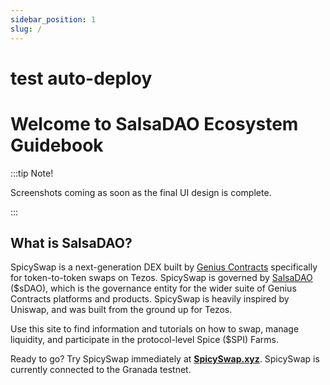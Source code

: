 ```yaml
---
sidebar_position: 1
slug: /
---
```


# test auto-deploy

# Welcome to SalsaDAO Ecosystem Guidebook

:::tip Note!

Screenshots coming as soon as the final UI design is complete.

:::

## What is SalsaDAO?

SpicySwap is a next-generation DEX built by [Genius Contracts](https://geniuscontracts.medium.com/) specifically for token-to-token swaps on Tezos. SpicySwap is governed by [SalsaDAO](https://salsadao.xyz/) ($sDAO), which is the governance entity for the wider suite of Genius Contracts platforms and products. SpicySwap is heavily inspired by Uniswap, and was built from the ground up for Tezos. 

Use this site to find information and tutorials on how to swap, manage liquidity, and participate in the protocol-level Spice ($SPI) Farms.

Ready to go? Try SpicySwap immediately at **[SpicySwap.xyz](https://spicyswap.xyz/)**. SpicySwap is currently connected to the Granada testnet.
